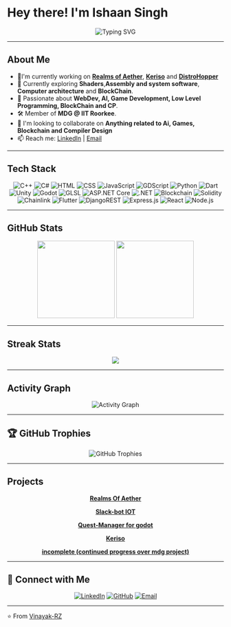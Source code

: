 # Hey there! I'm Ishaan Singh

<div align="center">
  <img src="https://readme-typing-svg.herokuapp.com?font=Fira+Code&pause=1000&color=008000&center=true&vCenter=true&width=500&lines=Game+Developer+%7C+Tech+Enthusiast;Mobile+%7C+Web+Developer" alt="Typing SVG" />
</div>

---

## About Me

- 🔭I'm currently working on **[Realms of Aether](https://github.com/mdgspace/Realms-Of-Aether)**, **[Keriso](https://github.com/mdgspace/keriso)** and **[DistroHopper](https://github.com/mdgspace/sysreplicate)**
- 🔧 Currently exploring **Shaders**,**Assembly and system software**, **Computer architecture** and **BlockChain**.
- 🧠 Passionate about **WebDev, AI, Game Development, Low Level Programming, BlockChain and CP**.
- 🛠️ Member of **MDG @ IIT Roorkee**.
- 👯 I'm looking to collaborate on **Anything related to Ai, Games, Blockchain and Compiler Design**
- 📫 Reach me: [LinkedIn](https://www.linkedin.com/in/ishaan-singh-473908347/) | [Email](mailto:ishaan2510s@gmail.com)

---

## Tech Stack

<div align="center">

![C++](https://img.shields.io/badge/-C++-00599C?style=for-the-badge&logo=c%2b%2b&logoColor=white)
![C#](https://img.shields.io/badge/-C%23-239120?style=for-the-badge&logo=c-sharp&logoColor=white)
![HTML](https://img.shields.io/badge/-HTML5-E34F26?style=for-the-badge&logo=html5&logoColor=white)
![CSS](https://img.shields.io/badge/-CSS3-1572B6?style=for-the-badge&logo=css3&logoColor=white)
![JavaScript](https://img.shields.io/badge/-JavaScript-F7DF1E?style=for-the-badge&logo=javascript&logoColor=black)
![GDScript](https://img.shields.io/badge/-GDScript-478CBF?style=for-the-badge&logo=godot-engine&logoColor=white)
![Python](https://img.shields.io/badge/-Python-3776AB?style=for-the-badge&logo=python&logoColor=white)
![Dart](https://img.shields.io/badge/-Dart-0175C2?style=for-the-badge&logo=dart&logoColor=white)
![Unity](https://img.shields.io/badge/-Unity-000000?style=for-the-badge&logo=unity&logoColor=white)
![Godot](https://img.shields.io/badge/-Godot-478CBF?style=for-the-badge&logo=godot-engine&logoColor=white)
![GLSL](https://img.shields.io/badge/-GLSL-FF1493?style=for-the-badge&logo=openGL&logoColor=white)
![ASP.NET Core](https://img.shields.io/badge/-ASP.NET%20Core-512BD4?style=for-the-badge&logo=dotnet&logoColor=white)
![.NET](https://img.shields.io/badge/-.NET-5C2D91?style=for-the-badge&logo=dotnet&logoColor=white)
![Blockchain](https://img.shields.io/badge/-Blockchain-121212?style=for-the-badge&logo=bitcoin&logoColor=orange)
![Solidity](https://img.shields.io/badge/-Solidity-363636?style=for-the-badge&logo=solidity&logoColor=white)
![Chainlink](https://img.shields.io/badge/-Chainlink-375BD2?style=for-the-badge&logo=chainlink&logoColor=white)
![Flutter](https://img.shields.io/badge/-Flutter-02569B?style=for-the-badge&logo=flutter&logoColor=white)
![DjangoREST](https://img.shields.io/badge/DJANGO-REST-ff1709?style=for-the-badge&logo=django&logoColor=white&color=ff1709&labelColor=gray)
![Express.js](https://img.shields.io/badge/express.js-%23404d59.svg?style=for-the-badge&logo=express&logoColor=%2361DAFB)
![React](https://img.shields.io/badge/-React-61DAFB?style=for-the-badge&logo=react&logoColor=black)
![Node.js](https://img.shields.io/badge/-Node.js-339933?style=for-the-badge&logo=node.js&logoColor=white)

</div>

---

## GitHub Stats

<div align="center">
  <img height="180em" src="https://github-readme-stats.vercel.app/api?username=LordRyuga&theme=gotham&show_icons=true&hide_border=true&count_private=true"/>
  <img height="180em" src="https://github-readme-stats.vercel.app/api/top-langs/?username=LordRyuga&theme=gotham&show_icons=true&hide_border=true&layout=compact"/>
</div>

---

## Streak Stats

<div align="center">
  <img src="https://github-readme-streak-stats.herokuapp.com/?user=LordRyuga&theme=gotham&hide_border=true"/>
</div>

---

## Activity Graph

<div align="center">
  <img src="https://github-readme-activity-graph.vercel.app/graph?username=LordRyuga&theme=tokyo-night&hide_border=true" alt="Activity Graph" />
</div>

---

## 🏆 GitHub Trophies

<div align="center">
  <img src="https://github-profile-trophy.vercel.app/?username=LordRyuga&theme=tokyonight&no-frame=true&no-bg=false&margin-w=4" alt="GitHub Trophies" />
</div>

---

## Projects

<div align="center">

**[Realms Of Aether](https://github.com/mdgspace/Realms-Of-Aether)**  

**[Slack-bot IOT](https://github.com/mdgspace/iot-server)**

**[Quest-Manager for godot](https://github.com/LordRyuga/QuestManager_godot)**

**[Keriso](https://github.com/mdgspace/keriso)**

**[incomplete (continued progress over mdg project)](https://github.com/LordRyuga/incomplete)**

</div>

---

## 🤝 Connect with Me

<div align="center">

[![LinkedIn](https://img.shields.io/badge/-LinkedIn-0077B5?style=for-the-badge&logo=linkedin&logoColor=white)](https://www.linkedin.com/in/ishaan-singh-473908347/)
[![GitHub](https://img.shields.io/badge/-GitHub-181717?style=for-the-badge&logo=github&logoColor=white)](https://github.com/LordRyuga)
[![Email](https://img.shields.io/badge/-Email-D14836?style=for-the-badge&logo=gmail&logoColor=white)](mailto:ishaan2510s@gmail.com)

</div>

---

⭐️ From [Vinayak-RZ](https://github.com/LordRyuga)
